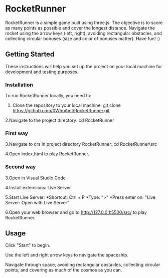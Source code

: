 # RocketRunner

RocketRunner is a simple game built using three.js. The objective is to score as many points as possible and cover the longest distance. Navigate the rocket using the arrow keys (left, right), avoiding rectangular obstacles, and collecting circular bonuses (size and color of bonuses matter). Have fun! :)

## Getting Started

These instructions will help you set up the project on your local machine for development and testing purposes.

### Installation

To run RocketRunner locally, you need to:

1. Clone the repository to your local machine:
git clone https://github.com/0WhoAmI/RocketRunner.git

2.Navigate to the project directory:
cd RocketRunner

### First way
3.Navigate to crs in project directory RocketRunner:
cd RocketRunner\src

4.Open index.html to play RocketRunner.

### Second way
3.Open in Visual Studio Code

4.Install extensions:
Live Server

5.Start Live Server:
*Shortcut: Ctrl + P
*Type: ">"
*Press enter on: "Live Server: Open with Live Server"

6.Open your web browser and go to http://127.0.0.1:5500/src/ to play RocketRunner.

## Usage

Click "Start" to begin.

Use the left and right arrow keys to navigate the spaceship.

Navigate through space, avoiding rectangular obstacles, collecting circular points, and covering as much of the cosmos as you can.
